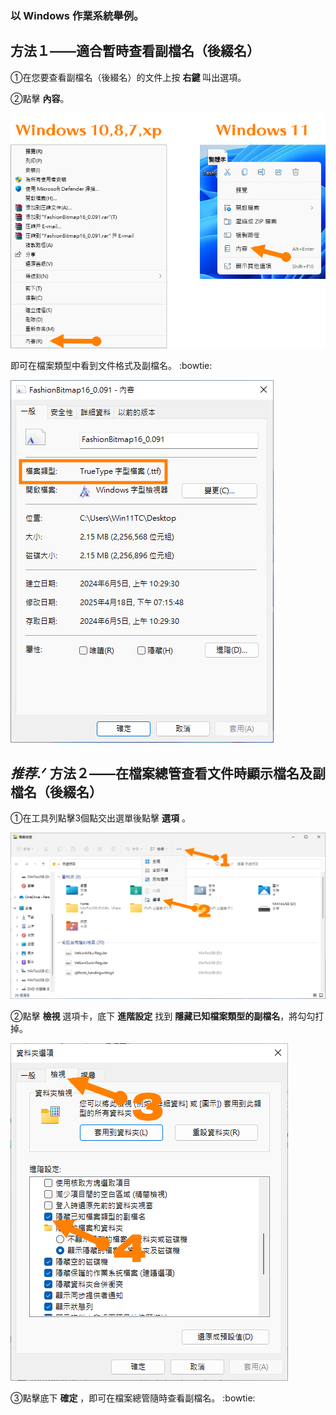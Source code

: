### 以 Windows 作業系統舉例。

## 方法１——適合暫時查看副檔名（後綴名）

①在您要查看副檔名（後綴名）的文件上按 **右鍵** 叫出選項。

②點擊 **內容**。

![Pic1](./Pic/Win3N.png)

即可在檔案類型中看到文件格式及副檔名。 :bowtie:

![Pic2](./Pic/Win5.png)

## *推荐*.ᐟ 方法２——在檔案總管查看文件時顯示檔名及副檔名（後綴名）

①在工具列點擊3個點交出選單後點擊 **選項** 。

![Pic3](./Pic/Win6.png)

②點擊 **檢視** 選項卡，底下 **進階設定** 找到  **隱藏已知檔案類型的副檔名**，將勾勾打掉。

![Pic4](./Pic/Win7.png)

③點擊底下 **確定** ，即可在檔案總管隨時查看副檔名。 :bowtie:
